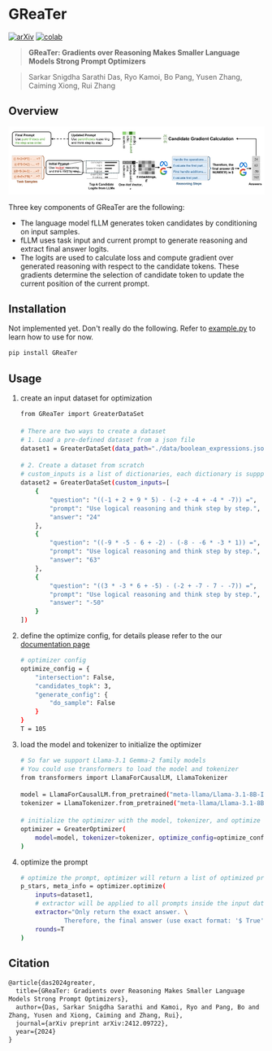 # GReaTer

[![arXiv](https://img.shields.io/badge/arXiv-2412.09722-b31b1b.svg)](https://arxiv.org/abs/2412.09722)
[![colab](https://colab.research.google.com/assets/colab-badge.svg)](https://colab.research.google.com/drive/1yUPWSG6DuFFD0VIcbCTFdYpxrdT0-Z-f?usp=sharing)

> **GReaTer: Gradients over Reasoning Makes Smaller Language Models Strong Prompt Optimizers**

> Sarkar Snigdha Sarathi Das, Ryo Kamoi, Bo Pang, Yusen Zhang, Caiming Xiong, Rui Zhang

## Overview

![overview](./images/overview.png)

Three key components of GReaTer are the following:

- The language model fLLM generates token candidates by conditioning on input samples.
- fLLM uses task input and current prompt to generate reasoning
and extract final answer logits.
- The logits are used to calculate loss and compute gradient over
generated reasoning with respect to the candidate tokens. These gradients determine the selection
of candidate token to update the current position of the current prompt.

## Installation

Not implemented yet. Don't really do the following. Refer to [example.py](./example.py) to learn how to use for now.

```bash
pip install GReaTer
```

## Usage

1. create an input dataset for optimization

    ```bash
    from GReaTer import GreaterDataSet

    # There are two ways to create a dataset
    # 1. Load a pre-defined dataset from a json file
    dataset1 = GreaterDataSet(data_path="./data/boolean_expressions.jsonl")

    # 2. Create a dataset from scratch
    # custom_inputs is a list of dictionaries, each dictionary is suppposed to contain a question, a prompt, and an answer
    dataset2 = GreaterDataSet(custom_inputs=[
        {
            "question": "((-1 + 2 + 9 * 5) - (-2 + -4 + -4 * -7)) =", 
            "prompt": "Use logical reasoning and think step by step.", 
            "answer": "24"
        },
        {
            "question": "((-9 * -5 - 6 + -2) - (-8 - -6 * -3 * 1)) =",
            "prompt": "Use logical reasoning and think step by step.",
            "answer": "63"
        },
        {
            "question": "((3 * -3 * 6 + -5) - (-2 + -7 - 7 - -7)) =",
            "prompt": "Use logical reasoning and think step by step.",
            "answer": "-50"
        }
    ])
    ```

2. define the optimize config, for details please refer to the our [documentation page](https://www.google.com/)

    ```bash
    # optimizer config
    optimize_config = {
        "intersection": False,
        "candidates_topk": 3,
        "generate_config": {
            "do_sample": False
        }
    }
    T = 105
    ```

3. load the model and tokenizer to initialize the optimizer

    ```bash
    # So far we support Llama-3.1 Gemma-2 family models
    # You could use transformers to load the model and tokenizer
    from transformers import LlamaForCausalLM, LlamaTokenizer

    model = LlamaForCausalLM.from_pretrained("meta-llama/Llama-3.1-8B-Instruct")
    tokenizer = LlamaTokenizer.from_pretrained("meta-llama/Llama-3.1-8B-Instruct")

    # initialize the optimizer with the model, tokenizer, and optimize config
    optimizer = GreaterOptimizer(
        model=model, tokenizer=tokenizer, optimize_config=optimize_config
    )
    ```

4. optimize the prompt

    ```bash
    # optimize the prompt, optimizer will return a list of optimized prompts and some meta information(e.g. id, question, initial prompt)
    p_stars, meta_info = optimizer.optimize(
        inputs=dataset1, 
        # extractor will be applied to all prompts inside the input dataset
        extractor="Only return the exact answer. \
                Therefore, the final answer (use exact format: '$ True' or '$ False') is $ ",
        rounds=T
    )
    ```

## Citation

```
@article{das2024greater,
  title={GReaTer: Gradients over Reasoning Makes Smaller Language Models Strong Prompt Optimizers},
  author={Das, Sarkar Snigdha Sarathi and Kamoi, Ryo and Pang, Bo and Zhang, Yusen and Xiong, Caiming and Zhang, Rui},
  journal={arXiv preprint arXiv:2412.09722},
  year={2024}
}
```

